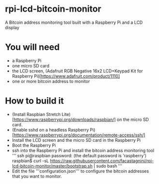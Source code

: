 # rpi-lcd-bitcoin-monitor
A Bitcoin address monitoring tool built with a Raspberry Pi and a LCD display

# You will need
- a Raspberry Pi
- one micro SD card
- the LCD screen, (Adafruit RGB Negative 16x2 LCD+Keypad Kit for Raspberry Pi)[https://www.adafruit.com/product/1110]
- one or more bitcoin address to monitor

# How to build it
- (Install Raspbian Stretch Lite)[https://www.raspberrypi.org/downloads/raspbian/] on the micro SD card. 
- (Enable sshd on a headless Raspberry Pi)[https://www.raspberrypi.org/documentation/remote-access/ssh/]
- Install the LCD screen and the micro SD card in the Raspberry Pi
- Boot the Raspberry Pi
- ssh into the Raspberry Pi and install the bitcoin address monitoring tool
'''
ssh pi@raspbian
password: (the default password is 'raspberry')
raspbian$ curl -sL https://raw.githubusercontent.com/facastagnini/rpi-lcd-bitcoin-monitor/master/bootstrap.sh | sudo bash
'''
- Edit the file '''configuration.json''' to configure the bitcoin addresses that you want to monitor.
